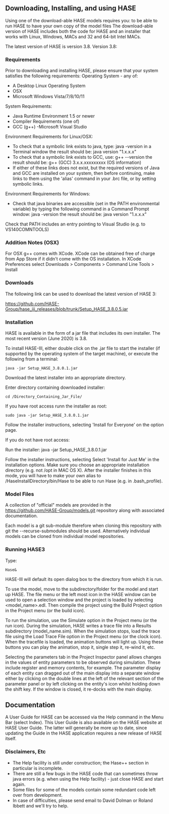 

## Downloading, Installing, and using HASE

Using one of the download-able HASE models requires you:
to be able to run HASE
to have your own copy of the model files
The download-able version of HASE includes both the code for HASE and an installer that works with Linux, Windows, MACs and 32 and 64-bit Intel MACs.

The latest version of HASE is version 3.8. Version 3.8:


### Requirements

Prior to downloading and installing HASE, please ensure that your system satisfies the following requirements:
Operating System - any of:
- A Desktop Linux Operating System
- OSX
- Microsoft Windows Vista/7/8/10/11

System Requirements:
- Java Runtime Environment 1.5 or newer
- Compiler Requirements (one of)
- GCC (g++)
-Microsoft Visual Studio

Environment Requirements for Linux/OSX:
- To check that a symbolic link exists to java, type:  java -version in a Terminal window
    the result should be:  java version "1.x.x.x"
- To check that a symbolic link exists to GCC, use:  g++ --version
the result should be:  g++ (GCC) 3.x.x.xxxxxxxxx (OS information)
- If either of these links does not exist, but the required versions of Java and GCC are installed on your system, then before continuing, make links to them using the 'alias' command in your .brc file, or by setting symbolic links.

Environment Requirements for Windows:
- Check that java binaries are accessible (set in the PATH environmental variable) by typing the following command in a Command Prompt window:
 java -version
the result should be:  java version "1.x.x.x"

Check that PATH includes an entry pointing to Visual Studio (e.g. to VS140COMNTOOLS)

### Addition Notes (OSX)

For OSX g++ comes with XCode. XCode can be obtained free of charge from App Store if it didn't come with the OS installation. In XCode Preferences select Downloads > Components > Command Line Tools > Install

### Downloads

The following link can be used to download the latest version of HASE 3:

https://github.com/HASE-Group/hase_iii_releases/blob/trunk/Setup_HASE_3.8.0.5.jar

### Installation

HASE is available in the form of a jar file that includes its own installer. The most recent version (June 2020) is 3.8.

To install HASE-III, either double click on the .jar file to start the installer (if supported by the operating system of the target machine), or execute the following from a terminal:

    java -jar Setup_HASE_3.8.0.1.jar

Download the latest installer into an appropriate directory.

Enter directory containing downloaded installer: 

    cd /Directory_Containing_Jar_File/

If you have root access runn the installer as root:

    sudo java -jar Setup_HASE_3.8.0.1.jar

Follow the installer instructions, selecting 'Install for Everyone' on the option page.

If you do not have root access:

Run the installer:   java -jar Setup_HASE_3.8.0.1.jar

Follow the installer instructions, selecting Select 'Install for Just Me' in the installation options. Make sure you choose an appropriate installation directory (e.g. not /opt in MAC OS X). After the installer finishes in this mode, you will have to make your own alias to /HaseInstallDirectory/bin/Hase to be able to run Hase (e.g. in .bash_profile).

### Model Files

A collection of "official" models are provided in the https://github.com/HASE-Group/models.git repository along with associated documentation.


Each model is a git sub-module therefore when cloning this repository with git the --recurse-submodules should be used. Alternatively individual models can be cloned from individual model repositories.

### Running HASE3

Type:   

    Hase&

HASE-III will default its open dialog box to the directory from which it is run.

To use the model, move to the subdirectory/folder for the model and start up HASE. The file menu or the left most icon in the HASE window can be used to open a selection window and the project is loaded by selecting <model_name>.edl. Then compile the project using the Build Project option in the Project menu (or the build icon).

To run the simulation, use the Simulate option in the Project menu (or the run icon). During the simulation, HASE writes a trace file into a Results subdirectory (model_name.sim). When the simulation stops, load the trace file using the Load Trace File option in the Project menu (or the clock icon). When the tracefile is loaded, the animation buttons will light up. Using these buttons you can play the animation, stop it, single step it, re-wind it, etc.

Selecting the parameters tab in the Project Inspector panel allows changes in the values of entity parameters to be observed during simulation. These include register and memory contents, for example. The parameter display of each entity can dragged out of the main display into a separate window either by clicking on the double lines at the left of the relevant section of the parameter panel or by left clicking on the entity's icon whilst holding down the shift key. If the window is closed, it re-docks with the main display.

## Documentation 

A User Guide for HASE can be accessed via the Help command in the Menu Bar (select Index). This User Guide is also available on the HASE website at HASE User Guide. The latter will generally be more up to date, since updating the Guide in the HASE application requires a new release of HASE itself.

### Disclaimers, Etc

- The Help facility is still under construction; the Hase++ section in particular is incomplete.
- There are still a few bugs in the HASE code that can sometimes throw java errors (e.g. when using the Help facility) - just close HASE and start again.
- Some files for some of the models contain some redundant code left over from development.
- In case of difficulties, please send email to David Dolman or Roland Ibbett and we'll try to help.